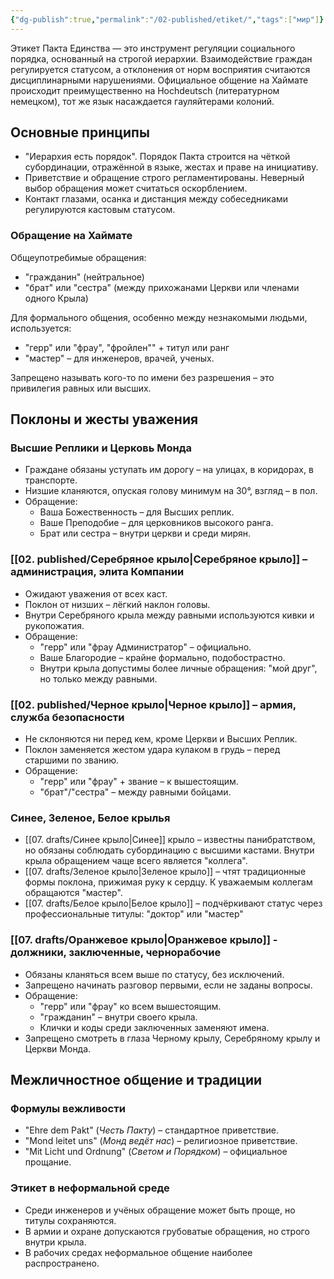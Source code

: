 ```yaml
---
{"dg-publish":true,"permalink":"/02-published/etiket/","tags":["мир"]}
---
```


Этикет Пакта Единства — это инструмент регуляции социального порядка, основанный на строгой иерархии. 
Взаимодействие граждан регулируется статусом, а отклонения от норм восприятия считаются дисциплинарными нарушениями. Официальное общение на Хаймате происходит преимущественно на Hochdeutsch (литературном немецком), тот же язык насаждается гауляйтерами колоний. 

## Основные принципы
- "Иерархия есть порядок". Порядок Пакта строится на чёткой субординации, отражённой в языке, жестах и праве на инициативу.
- Приветствие и обращение строго регламентированы. Неверный выбор обращения может считаться оскорблением.
- Контакт глазами, осанка и дистанция между собеседниками регулируются кастовым статусом.

### Обращение на Хаймате

Общеупотребимые обращения: 
- "гражданин" (нейтральное)
- "брат" или "сестра" (между прихожанами Церкви или членами одного Крыла)

Для формального общения, особенно между незнакомыми людьми, используется:
- "герр" или "фрау", "фройлен"" + титул или ранг
- "мастер" – для инженеров, врачей, ученых.

Запрещено называть кого-то по имени без разрешения – это привилегия равных или высших.

## Поклоны и жесты уважения

### Высшие Реплики и Церковь Монда

- Граждане обязаны уступать им дорогу – на улицах, в коридорах, в транспорте.
- Низшие кланяются, опуская голову минимум на 30°, взгляд – в пол.
- Обращение:
    - Ваша Божественность – для Высших реплик.
    - Ваше Преподобие – для церковников высокого ранга.
    - Брат или сестра – внутри церкви и среди мирян.

### [[02. published/Серебряное крыло\|Серебряное крыло]] – администрация, элита Компании
- Ожидают уважения от всех каст.
- Поклон от низших – лёгкий наклон головы.
- Внутри Серебряного крыла между равными используются кивки и рукопожатия.
- Обращение:
    - "герр" или "фрау Администратор" – официально.
    - Ваше Благородие – крайне формально, подобострастно.
    - Внутри крыла допустимы более личные обращения: "мой друг", но только между равными.

### [[02. published/Черное крыло\|Черное крыло]] – армия, служба безопасности
- Не склоняются ни перед кем, кроме Церкви и Высших Реплик.
- Поклон заменяется жестом удара кулаком в грудь – перед старшими по званию.
- Обращение:
    - "герр" или "фрау" + звание – к вышестоящим.
    - "брат"/"сестра" – между равными бойцами.

### Синее, Зеленое, Белое крылья

- [[07. drafts/Синее крыло\|Синее]] крыло – известны панибратством, но обязаны соблюдать субординацию с высшими кастами. Внутри крыла обращением чаще всего является "коллега".
- [[07. drafts/Зеленое крыло\|Зеленое крыло]] – чтят традиционные формы поклона, прижимая руку к сердцу. К уважаемым коллегам  обращаются "мастер".
- [[07. drafts/Белое крыло\|Белое крыло]] – подчёркивают статус через профессиональные титулы: "доктор" или "мастер"

### [[07. drafts/Оранжевое крыло\|Оранжевое крыло]] - должники, заключенные, чернорабочие

- Обязаны кланяться всем выше по статусу, без исключений.
- Запрещено начинать разговор первыми, если не заданы вопросы.
- Обращение:
    - "герр" или "фрау" ко всем вышестоящим.
    - "гражданин" – внутри своего крыла.
    - Клички и коды среди заключенных заменяют имена.
- Запрещено смотреть в глаза Черному крылу, Серебряному крылу и Церкви Монда.
## Межличностное общение и традиции

### Формулы вежливости

- "Ehre dem Pakt" (*Честь Пакту*) – стандартное приветствие.
- "Mond leitet uns" (*Монд ведёт нас*) – религиозное приветствие.
- "Mit Licht und Ordnung" (*Светом и Порядком*) – официальное прощание.
### Этикет в неформальной среде
- Среди инженеров и учёных обращение может быть проще, но титулы сохраняются.
- В армии и охране допускаются грубоватые обращения, но строго внутри крыла.
- В рабочих средах неформальное общение наиболее распространено.